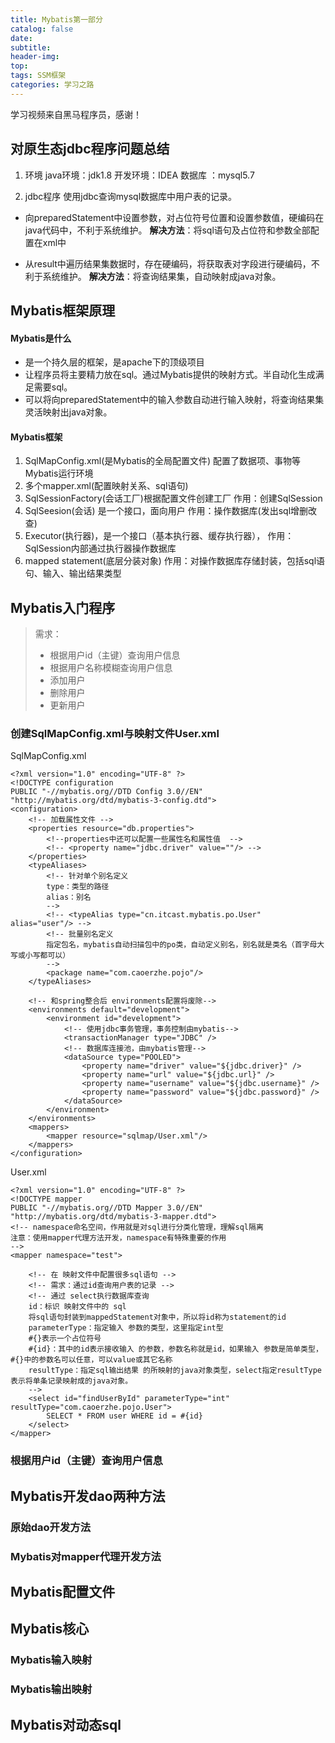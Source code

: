 ```yaml
---
title: Mybatis第一部分
catalog: false
date:
subtitle:
header-img:
top:
tags: SSM框架
categories: 学习之路
---
```

学习视频来自黑马程序员，感谢！

## 对原生态jdbc程序问题总结
1. 环境
java环境：jdk1.8
开发环境：IDEA
数据库  ：mysql5.7

2. jdbc程序
使用jdbc查询mysql数据库中用户表的记录。

* 向preparedStatement中设置参数，对占位符号位置和设置参数值，硬编码在java代码中，不利于系统维护。
**解决方法**：将sql语句及占位符和参数全部配置在xml中

* 从result中遍历结果集数据时，存在硬编码，将获取表对字段进行硬编码，不利于系统维护。
**解决方法**：将查询结果集，自动映射成java对象。 
    
    
## Mybatis框架原理
#### Mybatis是什么
* 是一个持久层的框架，是apache下的顶级项目
* 让程序员将主要精力放在sql。通过Mybatis提供的映射方式。半自动化生成满足需要sql。
* 可以将向preparedStatement中的输入参数自动进行输入映射，将查询结果集灵活映射出java对象。
#### Mybatis框架
1. SqlMapConfig.xml(是Mybatis的全局配置文件)
    配置了数据项、事物等Mybatis运行环境
2. 多个mapper.xml(配置映射关系、sql语句)
3. SqlSessionFactory(会话工厂)根据配置文件创建工厂
    作用：创建SqlSession
4. SqlSeesion(会话) 是一个接口，面向用户
    作用：操作数据库(发出sql增删改查)
5. Executor(执行器)，是一个接口（基本执行器、缓存执行器），
    作用：SqlSession内部通过执行器操作数据库
6. mapped statement(底层分装对象)
    作用：对操作数据库存储封装，包括sql语句、输入、输出结果类型
     
## Mybatis入门程序
> 需求：
> * 根据用户id（主键）查询用户信息
> * 根据用户名称模糊查询用户信息
> * 添加用户
> * 删除用户
> * 更新用户

### 创建SqlMapConfig.xml与映射文件User.xml
SqlMapConfig.xml
```
<?xml version="1.0" encoding="UTF-8" ?>
<!DOCTYPE configuration
PUBLIC "-//mybatis.org//DTD Config 3.0//EN"
"http://mybatis.org/dtd/mybatis-3-config.dtd">
<configuration>
    <!-- 加载属性文件 -->
    <properties resource="db.properties">
        <!--properties中还可以配置一些属性名和属性值  -->
        <!-- <property name="jdbc.driver" value=""/> -->
    </properties>
    <typeAliases>
        <!-- 针对单个别名定义
        type：类型的路径
        alias：别名
        -->
        <!-- <typeAlias type="cn.itcast.mybatis.po.User" alias="user"/> -->
        <!-- 批量别名定义
        指定包名，mybatis自动扫描包中的po类，自动定义别名，别名就是类名（首字母大写或小写都可以）
        -->
        <package name="com.caoerzhe.pojo"/>
    </typeAliases>

    <!-- 和spring整合后 environments配置将废除-->
    <environments default="development">
        <environment id="development">
            <!-- 使用jdbc事务管理，事务控制由mybatis-->
            <transactionManager type="JDBC" />
            <!-- 数据库连接池，由mybatis管理-->
            <dataSource type="POOLED">
                <property name="driver" value="${jdbc.driver}" />
                <property name="url" value="${jdbc.url}" />
                <property name="username" value="${jdbc.username}" />
                <property name="password" value="${jdbc.password}" />
            </dataSource>
        </environment>
    </environments>
    <mappers>
        <mapper resource="sqlmap/User.xml"/>
    </mappers>
</configuration>
```
User.xml
```
<?xml version="1.0" encoding="UTF-8" ?>
<!DOCTYPE mapper
PUBLIC "-//mybatis.org//DTD Mapper 3.0//EN"
"http://mybatis.org/dtd/mybatis-3-mapper.dtd">
<!-- namespace命名空间，作用就是对sql进行分类化管理，理解sql隔离
注意：使用mapper代理方法开发，namespace有特殊重要的作用
-->
<mapper namespace="test">

    <!-- 在 映射文件中配置很多sql语句 -->
    <!-- 需求：通过id查询用户表的记录 -->
    <!-- 通过 select执行数据库查询
    id：标识 映射文件中的 sql
    将sql语句封装到mappedStatement对象中，所以将id称为statement的id
    parameterType：指定输入 参数的类型，这里指定int型
    #{}表示一个占位符号
    #{id}：其中的id表示接收输入 的参数，参数名称就是id，如果输入 参数是简单类型，#{}中的参数名可以任意，可以value或其它名称
    resultType：指定sql输出结果 的所映射的java对象类型，select指定resultType表示将单条记录映射成的java对象。
    -->
    <select id="findUserById" parameterType="int" resultType="com.caoerzhe.pojo.User">
        SELECT * FROM user WHERE id = #{id}
    </select>
</mapper>
```

### 根据用户id（主键）查询用户信息

## Mybatis开发dao两种方法
### 原始dao开发方法
### Mybatis对mapper代理开发方法
## Mybatis配置文件
## Mybatis核心
### Mybatis输入映射
### Mybatis输出映射
## Mybatis对动态sql


